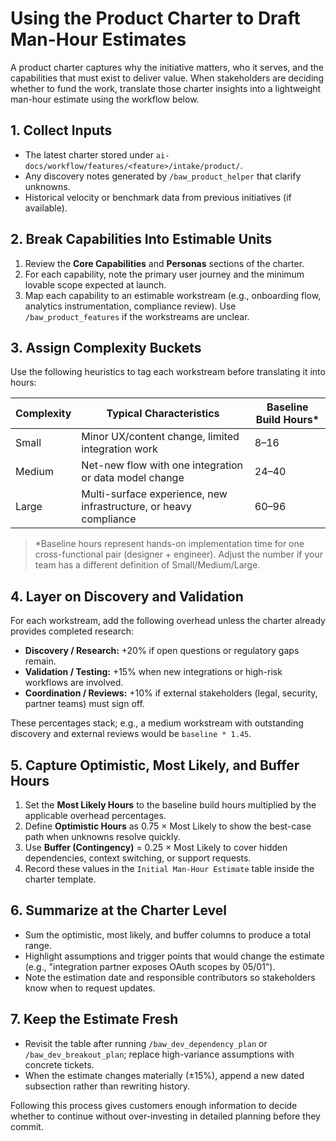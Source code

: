 # Using the Product Charter to Draft Man-Hour Estimates

A product charter captures why the initiative matters, who it serves, and the
capabilities that must exist to deliver value. When stakeholders are deciding
whether to fund the work, translate those charter insights into a lightweight
man-hour estimate using the workflow below.

## 1. Collect Inputs
- The latest charter stored under `ai-docs/workflow/features/<feature>/intake/product/`.
- Any discovery notes generated by `/baw_product_helper` that clarify unknowns.
- Historical velocity or benchmark data from previous initiatives (if available).

## 2. Break Capabilities Into Estimable Units
1. Review the **Core Capabilities** and **Personas** sections of the charter.
2. For each capability, note the primary user journey and the minimum lovable
   scope expected at launch.
3. Map each capability to an estimable workstream (e.g., onboarding flow,
   analytics instrumentation, compliance review). Use `/baw_product_features`
   if the workstreams are unclear.

## 3. Assign Complexity Buckets
Use the following heuristics to tag each workstream before translating it into
hours:

| Complexity | Typical Characteristics | Baseline Build Hours* |
| --- | --- | --- |
| Small | Minor UX/content change, limited integration work | 8–16 |
| Medium | Net-new flow with one integration or data model change | 24–40 |
| Large | Multi-surface experience, new infrastructure, or heavy compliance | 60–96 |

> \*Baseline hours represent hands-on implementation time for one
> cross-functional pair (designer + engineer). Adjust the number if your team
> has a different definition of Small/Medium/Large.

## 4. Layer on Discovery and Validation
For each workstream, add the following overhead unless the charter already
provides completed research:
- **Discovery / Research:** +20% if open questions or regulatory gaps remain.
- **Validation / Testing:** +15% when new integrations or high-risk workflows
  are involved.
- **Coordination / Reviews:** +10% if external stakeholders (legal, security,
  partner teams) must sign off.

These percentages stack; e.g., a medium workstream with outstanding discovery
and external reviews would be `baseline * 1.45`.

## 5. Capture Optimistic, Most Likely, and Buffer Hours
1. Set the **Most Likely Hours** to the baseline build hours multiplied by the
   applicable overhead percentages.
2. Define **Optimistic Hours** as 0.75 × Most Likely to show the best-case path
   when unknowns resolve quickly.
3. Use **Buffer (Contingency)** = 0.25 × Most Likely to cover hidden
   dependencies, context switching, or support requests.
4. Record these values in the `Initial Man-Hour Estimate` table inside the
   charter template.

## 6. Summarize at the Charter Level
- Sum the optimistic, most likely, and buffer columns to produce a total range.
- Highlight assumptions and trigger points that would change the estimate
  (e.g., "integration partner exposes OAuth scopes by 05/01").
- Note the estimation date and responsible contributors so stakeholders know
  when to request updates.

## 7. Keep the Estimate Fresh
- Revisit the table after running `/baw_dev_dependency_plan` or
  `/baw_dev_breakout_plan`; replace high-variance assumptions with concrete
  tickets.
- When the estimate changes materially (±15%), append a new dated subsection
  rather than rewriting history.

Following this process gives customers enough information to decide whether to
continue without over-investing in detailed planning before they commit.
